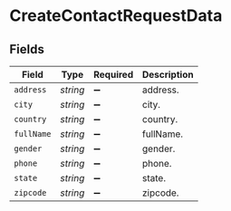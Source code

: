 # CreateContactRequestData


## Fields

| Field              | Type               | Required           | Description        |
| ------------------ | ------------------ | ------------------ | ------------------ |
| `address`          | *string*           | :heavy_minus_sign: | address.           |
| `city`             | *string*           | :heavy_minus_sign: | city.              |
| `country`          | *string*           | :heavy_minus_sign: | country.           |
| `fullName`         | *string*           | :heavy_minus_sign: | fullName.          |
| `gender`           | *string*           | :heavy_minus_sign: | gender.            |
| `phone`            | *string*           | :heavy_minus_sign: | phone.             |
| `state`            | *string*           | :heavy_minus_sign: | state.             |
| `zipcode`          | *string*           | :heavy_minus_sign: | zipcode.           |